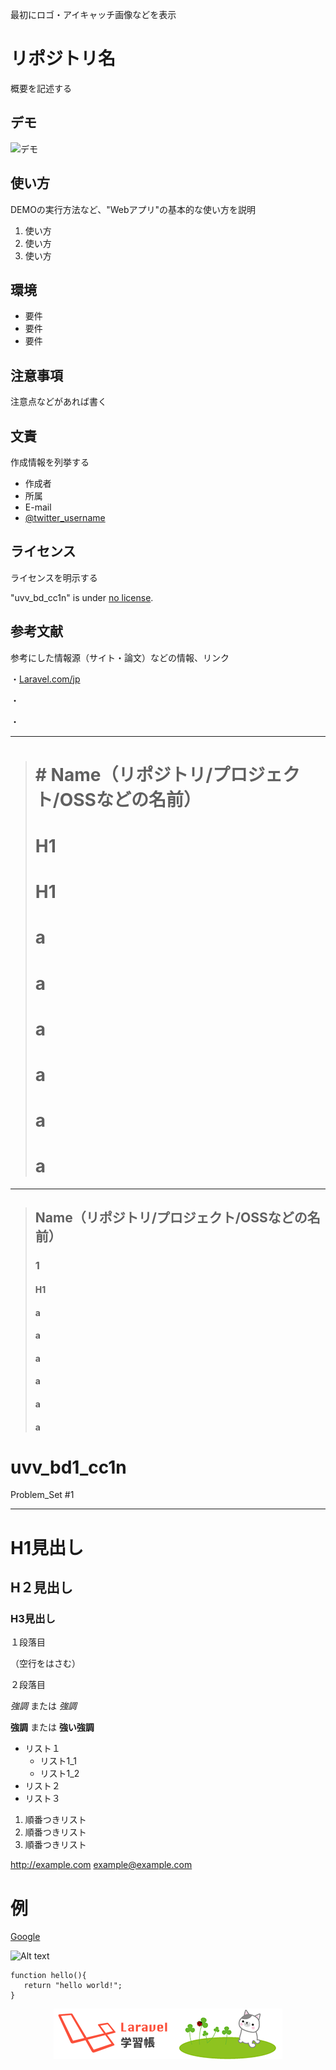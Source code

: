 
最初にロゴ・アイキャッチ画像などを表示

# リポジトリ名

概要を記述する


## デモ

![デモ](https://image-url.gif)


## 使い方

DEMOの実行方法など、"Webアプリ"の基本的な使い方を説明

1. 使い方
2. 使い方
3. 使い方


## 環境

* 要件
* 要件
* 要件


## 注意事項

注意点などがあれば書く


## 文責

作成情報を列挙する

* 作成者
* 所属
* E-mail
* [@twitter_username](https://twitter.com/twitter_username)


## ライセンス

ライセンスを明示する

"uvv_bd_cc1n" is under [no license](https://github.com/nomenome-cmd/uvv_bd1_cc1n).


## 参考文献

参考にした情報源（サイト・論文）などの情報、リンク

・[Laravel.com/jp](https://laraweb.net/surrounding/7477/)

・

・

***
> <h1># Name（リポジトリ/プロジェクト/OSSなどの名前）</h1>
> <h1>H1</h1>
> <h1>H1</h1>
> <h1>a</h1>
> <h1>a</h1>
> <h1>a</h1>
> <h1>a</h1>
> <h1>a</h1>
> <h1>a</h1>
***

> <h2>Name（リポジトリ/プロジェクト/OSSなどの名前）</h2>
> <h3>1</h3>
> <h4>H1</h4>
> <h4>a</h4>
> <h4>a</h4>
> <h4>a</h4>
> <h4>a</h4>
> <h4>a</h4>
> <h4>a</h4>


# uvv_bd1_cc1n
Problem_Set #1

***

# H1見出し
## H２見出し
### H3見出し

１段落目

（空行をはさむ）

２段落目


*強調* または _強調_


**強調** または __強い強調__

* リスト１
    * リスト1_1
    * リスト1_2
* リスト２
* リスト３

1. 順番つきリスト
2. 順番つきリスト
3. 順番つきリスト


<http://example.com>
<example@example.com>


# 例
[Google](https://www.google.co.jp/)


![Alt text](/path/to/img.jpg)



```
function hello(){
   return "hello world!";
}
```


<p align="center">
<img src="https://raw.githubusercontent.com/honjou/docker_practice/images/logo.png">
</p>











